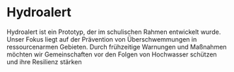 # Hydroalert
Hydroalert ist ein Prototyp, der im schulischen Rahmen entwickelt wurde. Unser Fokus liegt auf der Prävention von Überschwemmungen in ressourcenarmen Gebieten. Durch frühzeitige Warnungen und Maßnahmen möchten wir Gemeinschaften vor den Folgen von Hochwasser schützen und ihre Resilienz stärken
